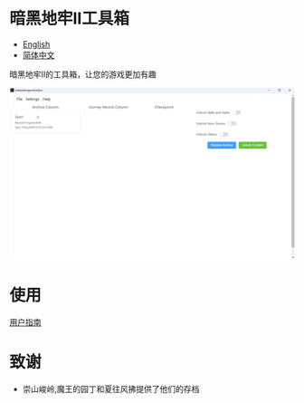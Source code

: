 # 暗黑地牢II工具箱
- [English](README.md)
- [简体中文](README_ZH.md)

暗黑地牢II的工具箱，让您的游戏更加有趣

![An image](./docs/image/app.png)
 # 使用
 [用户指南](http://roomserver:8090)
 # 致谢
 - 崇山峻岭,魔王的园丁和夏往风拂提供了他们的存档